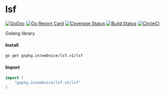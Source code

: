 # lsf

[![GoDoc](https://godoc.org/gopkg.in/webnice/lsf.v1/lsf?status.svg)](https://godoc.org/gopkg.in/webnice/lsf.v1/lsf)
[![Go Report Card](https://goreportcard.com/badge/gopkg.in/webnice/lsf.v1)](https://goreportcard.com/report/gopkg.in/webnice/lsf.v1)
[![Coverage Status](https://coveralls.io/repos/github/webnice/lsf/badge.svg?branch=v1)](https://coveralls.io/github/webnice/lsf?branch=v1)
[![Build Status](https://travis-ci.org/webnice/lsf.svg?branch=v1)](https://travis-ci.org/webnice/lsf)
[![CircleCI](https://circleci.com/gh/webnice/lsf/tree/v1.svg?style=svg)](https://circleci.com/gh/webnice/lsf/tree/v1)

Golang library

#### Install
```bash
go get gopkg.in/webnice/lsf.v1/lsf
```

#### Import
```go
import (
	"gopkg.in/webnice/lsf.v1/lsf"
)
```
